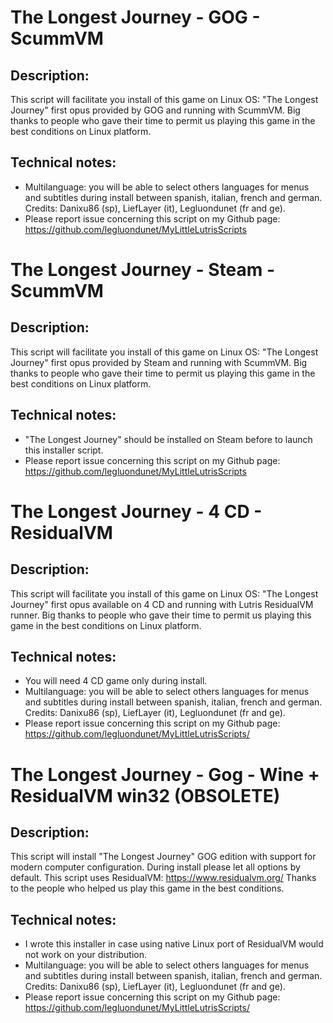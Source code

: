 # The Longest Journey - GOG - ScummVM

## Description:
This script will facilitate you install of this game on Linux OS:
"The Longest Journey" first opus provided  by GOG and running with ScummVM.
Big thanks to people who gave their time to permit us playing this game in the best conditions on Linux platform.

## Technical notes:
- Multilanguage: you will be able to select others languages for menus and subtitles during install between spanish, italian, french and german. Credits: Danixu86 (sp), LiefLayer (it), Legluondunet (fr and ge).
- Please report issue concerning this script on my Github page:
https://github.com/legluondunet/MyLittleLutrisScripts

# The Longest Journey - Steam - ScummVM

## Description:
This script will facilitate you install of this game on Linux OS:
"The Longest Journey" first opus provided  by Steam and running with ScummVM.
Big thanks to people who gave their time to permit us playing this game in the best conditions on Linux platform.

## Technical notes:
- "The Longest Journey" should be installed on Steam before to launch this installer script.
- Please report issue concerning this script on my Github page:
https://github.com/legluondunet/MyLittleLutrisScripts

# The Longest Journey - 4 CD - ResidualVM

## Description:
This script will facilitate you install of this game on Linux OS:
"The Longest Journey" first opus available on 4 CD and running with Lutris ResidualVM runner.
Big thanks to people who gave their time to permit us playing this game in the best conditions on Linux platform.

## Technical notes:
- You will need 4 CD game only during install.
- Multilanguage: you will be able to select others languages for menus and subtitles during install between spanish, italian, french and german. Credits: Danixu86 (sp), LiefLayer (it), Legluondunet (fr and ge).
- Please report issue concerning this script on my Github page:
https://github.com/legluondunet/MyLittleLutrisScripts/

# The Longest Journey - Gog - Wine + ResidualVM win32 (OBSOLETE)

## Description:
This script will install "The Longest Journey" GOG edition with support for modern computer configuration.
During install please let all options by default.
This script uses ResidualVM: https://www.residualvm.org/
Thanks to the people who helped us play this game in the best conditions.

## Technical notes:
- I wrote this installer in case using native Linux port of ResidualVM would not work on your distribution.
- Multilanguage: you will be able to select others languages for menus and subtitles during install between spanish, italian, french and german. Credits: Danixu86 (sp), LiefLayer (it), Legluondunet (fr and ge).
- Please report issue concerning this script on my Github page:
https://github.com/legluondunet/MyLittleLutrisScripts/

